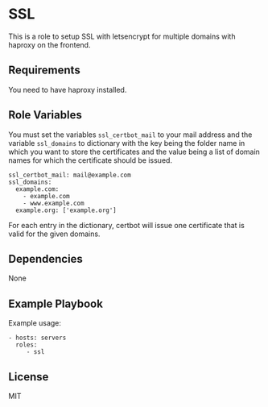 SSL
=========

This is a role to setup SSL with letsencrypt for multiple domains with
haproxy on the frontend.

Requirements
------------

You need to have haproxy installed.

Role Variables
--------------

You must set the variables `ssl_certbot_mail` to your mail address and the
variable `ssl_domains` to dictionary with the key being the folder name in which
you want to store the certificates and the value being a list of domain names
for which the certificate should be issued.

    ssl_certbot_mail: mail@example.com
    ssl_domains:
      example.com:
        - example.com
        - www.example.com
      example.org: ['example.org']

For each entry in the dictionary, certbot will issue one certificate that
is valid for the given domains.

Dependencies
------------

None

Example Playbook
----------------

Example usage:

    - hosts: servers
      roles:
         - ssl

License
-------

MIT
